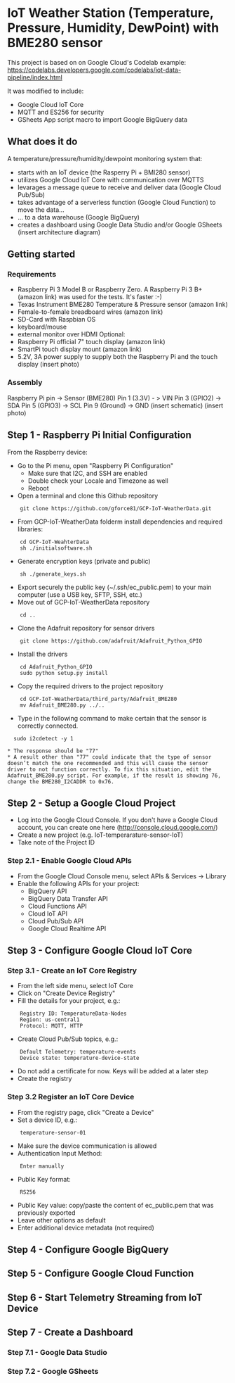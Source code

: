 # IoT Weather Station (Temperature, Pressure, Humidity, DewPoint) with BME280 sensor

This project is based on on Google Cloud's Codelab example: https://codelabs.developers.google.com/codelabs/iot-data-pipeline/index.html

It was modified to include:
- Google Cloud IoT Core
- MQTT and ES256 for security
- GSheets App script macro to import Google BigQuery data

## What does it do

A temperature/pressure/humidity/dewpoint monitoring system that:
* starts with an IoT device (the Rasperry Pi + BMI280 sensor)
* utilizes Google Cloud IoT Core with communication over MQTTS
* levarages a message queue to receive and deliver data (Google Cloud Pub/Sub)
* takes advantage of a serverless function (Google Cloud Function) to move the data...
* ... to a data warehouse (Google BigQuery)
* creates a dashboard using Google Data Studio and/or Google GSheets
(insert architecture diagram)

## Getting started

### Requirements

* Raspberry Pi 3 Model B or Raspberry Zero. A Raspberry Pi 3 B+ (amazon link) was used for the tests. It's faster :-)
* Texas Instrument BME280 Temperature & Pressure sensor (amazon link)
* Female-to-female breadboard wires (amazon link)
* SD-Card with Raspbian OS
* keyboard/mouse
* external monitor over HDMI
Optional:
* Raspberry Pi official 7" touch display (amazon link)
* SmartPi touch display mount (amazon link)
* 5.2V, 3A power supply to supply both the Raspberry Pi and the touch display
(insert photo)

### Assembly

Raspberry Pi pin -> Sensor (BME280)
Pin 1 (3.3V) - > VIN
Pin 3 (GPIO2) -> SDA
Pin 5 (GPIO3) -> SCL
Pin 9 (Ground) -> GND
(insert schematic)
(insert photo)

## Step 1 - Raspberry Pi Initial Configuration

From the Raspberry device:
* Go to the Pi menu, open "Raspberry Pi Configuration"
    * Make sure that I2C, and SSH are enabled
    * Double check your Locale and Timezone as well
    * Reboot
* Open a terminal and clone this Github repository
```
	git clone https://github.com/gforce81/GCP-IoT-WeatherData.git
```
* From GCP-IoT-WeatherData folderm install dependencies and required libraries:
```
	cd GCP-IoT-WeahterData
	sh ./initialsoftware.sh
```
* Generate encryption keys (private and public)
```
	sh ./generate_keys.sh
```
* Export securely the public key (~/.ssh/ec_public.pem) to your main computer (use a USB key, SFTP, SSH, etc.)
* Move out of GCP-IoT-WeatherData repository
```
	cd ..
```
* Clone the Adafruit repository for sensor drivers
```
	git clone https://github.com/adafruit/Adafruit_Python_GPIO
```
* Install the drivers
```
	cd Adafruit_Python_GPIO
	sudo python setup.py install
```
* Copy the required drivers to the project repository
```
	cd GCP-IoT-WeatherData/third_party/Adafruit_BME280
	mv Adafruit_BME280.py ../..
```
* Type in the following command to make certain that the sensor is correctly connected.

```
  sudo i2cdetect -y 1
```
    * The response should be "77"
    * A result other than "77" could indicate that the type of sensor doesn’t match the one recommended and this will cause the sensor driver to not function correctly. To fix this situation, edit the Adafruit_BME280.py script. For example, if the result is showing 76, change the BME280_I2CADDR to 0x76.

## Step 2 - Setup a Google Cloud Project

* Log into the Google Cloud Console. If you don't have a Google Cloud account, you can create one here (http://console.cloud.google.com/)
* Create a new project (e.g. IoT-temperarature-sensor-IoT)
* Take note of the Project ID

### Step 2.1 - Enable Google Cloud APIs

* From the Google Cloud Console menu, select APIs & Services -> Library
* Enable the following APIs for your project:
    * BigQuery API
    * BigQuery Data Transfer API
    * Cloud Functions API
    * Cloud IoT API
    * Cloud Pub/Sub API
    * Google Cloud Realtime API

## Step 3 - Configure Google Cloud IoT Core

### Step 3.1 - Create an IoT Core Registry

* From the left side menu, select IoT Core
* Click on "Create Device Registry"
* Fill the details for your project, e.g.:
```
	Registry ID: TemperatureData-Nodes
	Region: us-central1
	Protocol: MQTT, HTTP
```
* Create Cloud Pub/Sub topics, e.g.:
```
	Default Telemetry: temperature-events
	Device state: temperature-device-state
```
* Do not add a certificate for now. Keys will be added at a later step
* Create the registry

### Step 3.2 Register an IoT Core Device
* From the registry page, click "Create a Device"
* Set a device ID, e.g.:
```
	temperature-sensor-01
```
* Make sure the device communication is allowed
* Authentication Input Method: 
```
	Enter manually
```
* Public Key format: 
```
	RS256
```
* Public Key value: copy/paste the content of ec_public.pem that was previously exported
* Leave other options as default
* Enter additional device metadata (not required)

## Step 4 - Configure Google BigQuery

## Step 5 - Configure Google Cloud Function

## Step 6 - Start Telemetry Streaming from IoT Device

## Step 7 - Create a Dashboard

### Step 7.1 - Google Data Studio

### Step 7.2 - Google GSheets
